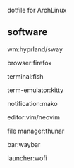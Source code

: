 dotfile for ArchLinux

## software

wm:hyprland/sway

browser:firefox

terminal:fish

term-emulator:kitty

notification:mako

editor:vim/neovim

file manager:thunar

bar:waybar

launcher:wofi

